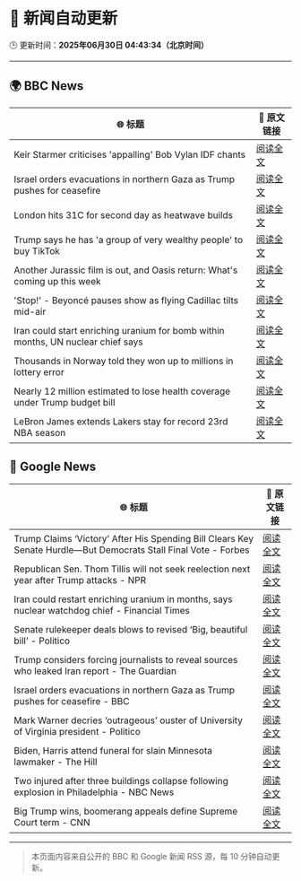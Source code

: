 # 🧠 新闻自动更新

🕒 更新时间：**2025年06月30日 04:43:34（北京时间）**

---

## 🌍 BBC News

| 🌐 标题 | 🔗 原文链接 |
|--------|-------------|
| Keir Starmer criticises 'appalling' Bob Vylan IDF chants | [阅读全文](https://www.bbc.com/news/articles/c33514nryy1o) |
| Israel orders evacuations in northern Gaza as Trump pushes for ceasefire | [阅读全文](https://www.bbc.com/news/articles/ckg54klnyy3o) |
| London hits 31C for second day as heatwave builds | [阅读全文](https://www.bbc.com/news/articles/cx2l77w5pl7o) |
| Trump says he has 'a group of very wealthy people' to buy TikTok | [阅读全文](https://www.bbc.com/news/articles/c20nqdl5ydjo) |
| Another Jurassic film is out, and Oasis return: What's coming up this week | [阅读全文](https://www.bbc.com/news/articles/cjwnl9llnlno) |
| 'Stop!' - Beyoncé pauses show as flying Cadillac tilts mid-air | [阅读全文](https://www.bbc.com/news/articles/c20nqzxn4xqo) |
| Iran could start enriching uranium for bomb within months, UN nuclear chief says | [阅读全文](https://www.bbc.com/news/articles/c79qeqg89g2o) |
| Thousands in Norway told they won up to millions in lottery error | [阅读全文](https://www.bbc.com/news/articles/c15wn70v7z8o) |
| Nearly 12 million estimated to lose health coverage under Trump budget bill | [阅读全文](https://www.bbc.com/news/articles/cx2verel4nlo) |
| LeBron James extends Lakers stay for record 23rd NBA season | [阅读全文](https://www.bbc.com/sport/basketball/articles/c62g8642x68o) |

## 📰 Google News

| 🌐 标题 | 🔗 原文链接 |
|--------|-------------|
| Trump Claims ‘Victory’ After His Spending Bill Clears Key Senate Hurdle—But Democrats Stall Final Vote - Forbes | [阅读全文](https://news.google.com/rss/articles/CBMi7wFBVV95cUxNLWRfU1dCczIyZXVGRzZOdkhBNXpBOEhwemE2d21JWGRUMDAxbHVVV3FsVTVQWF9Lbi1CclZoNUE2OVNNelJkUmlDbDRGelhnUGVQVGZsYl8tUkRfY0RNZUp6ZFNBOGw3bHp6TkNfU0Z6NTNidERWaFJVazI5aGpEU3lVUWhjTW1BcmI2QlUwZFVkeGxpNFJPNUxvNWZfZzV0WHV4MDBSb2xVRGxfaTBtTFhZZWRZbFpwY2dSVExVanpLZTlZR0FWTk5lQUVxT2p2YmRmQi0zOWgzZ1JkXzdYMS1uN2ZSY0ZBZ3oyLWk5SQ?oc=5) |
| Republican Sen. Thom Tillis will not seek reelection next year after Trump attacks - NPR | [阅读全文](https://news.google.com/rss/articles/CBMiiAFBVV95cUxPc1VkWnVXQ0hoZUN2UW5IY1lYZGNkU2ZNMGVYeUUzOW8zMjJDY0RDY2s2X0h2OWJRbXJhMXh3NVRJd01QbjQzNHlaamVDR3NxRVplWkRkcmVsZHc3RDdBR2hjMFl3OFppM1liRWdoNmg2TEZONFJzQlA4X1lyZWJ3RVRTS2lvVnNX?oc=5) |
| Iran could restart enriching uranium in months, says nuclear watchdog chief - Financial Times | [阅读全文](https://news.google.com/rss/articles/CBMicEFVX3lxTFBFSGVUWTJaS0FWWUVjdEN2OHNpM281VVhkMXdqNHVicXo3cU1rcjg4NkVLa09wck02UUVCSTIwbG1mRl9qQUlfQ0VURVZnTHBENGE0NVdYcHJvTE9fQ1AwdHptb0lIODdTRU1OZDllREo?oc=5) |
| Senate rulekeeper deals blows to revised ‘Big, beautiful bill’ - Politico | [阅读全文](https://news.google.com/rss/articles/CBMimwFBVV95cUxNT3lVWnRka2lKM3NRNkNUX2pjTFZON0ZRUXRyYzZrZlRmUVhRaHpyeWdaZzBWS3BvM1NEVjJVWk1acHFvSWNZckV6aDlGVlhZTFBrajNYWklSaGk0eHNteDNXR29na0F5Sll1Q25oMzJBLXM1UVNpbXdpRXVKczU1a0tXNjFqa3QwazhxOFpCbjQ0WWJGbkU5ZGItTQ?oc=5) |
| Trump considers forcing journalists to reveal sources who leaked Iran report - The Guardian | [阅读全文](https://news.google.com/rss/articles/CBMiiAFBVV95cUxOeUdKazgxMVZjRXFlSERHTzVNdGtwU2ZoaEd1WGJCNFlMZWZxdUFJR1E3RG1URFlZYXdCOTB4cTZad3hVbEVtTFdWQnE2SzM3cUdnVlU1UEdEOVlaSDZOYVVaYV9jNGUzUXNFdUY0eXVMOWhGMEthZjNnYnlsM0txZTlfWHI1bFZv?oc=5) |
| Israel orders evacuations in northern Gaza as Trump pushes for ceasefire - BBC | [阅读全文](https://news.google.com/rss/articles/CBMiWkFVX3lxTFBPQ3UxSDNyYThCVm1fTHdkeHlQTE1FMkduQ09yQW5uMVFETkp6RDhQWlJkS0RyRkh3OXJJRFdNZ3ZYMk8tRmFrVzN5aDZjX21Ia1ZVdzEwX0ZRZ9IBX0FVX3lxTE1neWlVdm1mOFl0eVNGUFpyX2NIOUVFWnM2ZzU1OHJNX2lWZVhlbGpmaDhmRENDQUsyVWtzTDBwNDhOTVo3U2c0MVlhLVZqUURwWnc2WlNoUlNGWUxZZUtF?oc=5) |
| Mark Warner decries ‘outrageous’ ouster of University of Virginia president - Politico | [阅读全文](https://news.google.com/rss/articles/CBMiqwFBVV95cUxQc2tnT01FUW56eWl0ZkllQXJtRG1WeG1Fc0VDajI2cjlQWlZjTk9GUUFlLVdwWUk5U3NyVEhEaFdjTXN1UFFXQmZMSHhGWldqOVotV0VVTjdVSEx1bnZ1eEgyeVBzSlptTzI0c3VUVlR3TWkxUWhrdFpKSUlHQlFmU1Z4TTFMeUJXQ1hRcXhUTi1rOVp5Nk1fS2R3Q0liaXcwUTJBTngwTGxHcWc?oc=5) |
| Biden, Harris attend funeral for slain Minnesota lawmaker - The Hill | [阅读全文](https://news.google.com/rss/articles/CBMinAFBVV95cUxOR3VOcHY3ZG9lVXppNnNyckNoRUN3U3FFZ3NNa1E3WXRLSmZzVnhMUXdEaVM3U0E1TEVOMzEzX2xEWlpienYwRDMwSDRnVzFHVHNFcUNzQ2dqdW9KcnhwbktDMHdWVzJMODlwamp3VWVISkJzTjBlVVpNc3lQcy1iOGFPM2d5ODFVaFd4eWtwTVhyRFR6U0dwN2o1aWbSAaIBQVVfeXFMTlVfdEVrQ25GUWVUclZVYkxuWEx1Qm90UWcwbm5ZMFAzTUpDUVRZQXhvamhHY013NGRuWEt0ZnJnbHNybTJkbU9aOW1BYUJEZzdpTXVuUThuTUZ1VUE4RWNkaER2NERjUkQxNVplaUhlNEtkWXBRaTAzVkZNRVdkWGxUMF9jTjhnei1kZ1E2ZElZVTJlQ1dyMVVkUFlKUkJtTGJn?oc=5) |
| Two injured after three buildings collapse following explosion in Philadelphia - NBC News | [阅读全文](https://news.google.com/rss/articles/CBMijwFBVV95cUxNenlEdk40dHVENWdFOFBwNmJ1VnN2Z0ZSVGE0ZmJsbHJlb0VubzNrcHdQYXBaeTk5TXpUbkhBbVlXNGNBb19zMmh5Ui1MQ0hqXzNZTUxxby1fVnRfVVFHX0U1c1FFMDRsRDJ5OHZCdnFma3dhN3JJTzJJMUlmWkFVYm9QN0hYbEQ1eWFETThaMNIBVkFVX3lxTE5UREprellJNG4tMTRFWmk2VzJsTng0U0w0OTVHdWZITVFBamhVd0VpSkNwa3NqOWdpb21LUklVVHduRWtYb1FxU2J3VHhWZHhCb29nZWFR?oc=5) |
| Big Trump wins, boomerang appeals define Supreme Court term - CNN | [阅读全文](https://news.google.com/rss/articles/CBMieEFVX3lxTFBQNkQ4cHQzNk1VaGJWZWFVNVpMaExuN0FoLVhDT2twYklRb29UcjRFb1hVUm9TZU9aa2JZWmNpZTJfQU9RWExPczYwZFM3NkZqc3hyM1FDeXNlSXU0bUdVWTQyMDAyMS1lUEQ1TVVkSlAtby1sMlZpbdIBfkFVX3lxTE1nbmtnUm5uZnNxOENEWDdaeVVVU080eFB0T3FqTnZ3MDQ4YUd5OGtHMVFhOFl0aTNDdndqeVE3R2FMQ2xDYkRHQzNVR0pDUkRNYmpnNEdtRHNOOVJBX05VckJ0LWozQ0Jia1hqTkRsaFJybmxkZnRXbWV3eHEtQQ?oc=5) |

---
> 本页面内容来自公开的 BBC 和 Google 新闻 RSS 源，每 10 分钟自动更新。